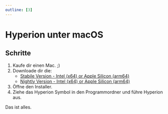 ```yaml
---
outline: [3]
---
```


# Hyperion unter macOS

## Schritte

1. Kaufe dir einen Mac. ;)
2. Downloade dir die:
    - [Stabile Version - Intel (x64) or Apple Silicon (arm64)](https://github.com/hyperion-project/hyperion.ng/releases/latest)
    - [Nightly Version - Intel (x64) or Apple Silicon (arm64)](https://github.com/hyperion-project/hyperion.ng/releases/releases/tag/nightly)
3. Öffne den Installer.
4. Ziehe das Hyperion Symbol in den Programmordner und führe Hyperion aus.

<ImageWrap src="/images/en/macos_installer1.png" imgAlign='left' />
<ImageWrap src="/images/en/macos_installer2.png" imgAlign='left' />
<ImageWrap src="/images/de/macos_webui.png" imgAlign='left' />

Das ist alles.